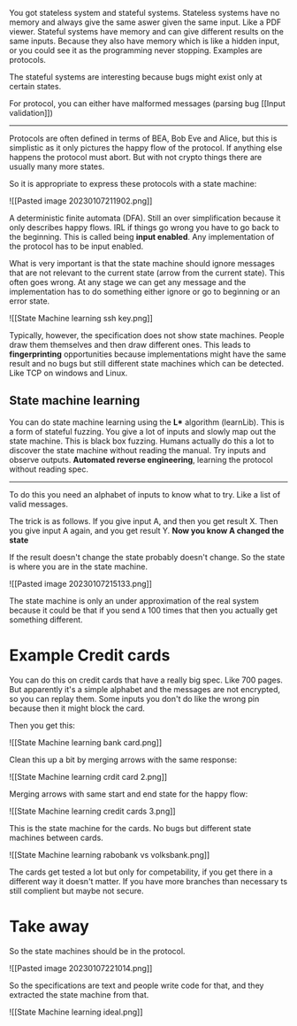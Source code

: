 
You got stateless system and stateful systems. 
Stateless systems have no memory and always give the same aswer given the same input. Like a PDF viewer. 
Stateful systems have memory and can give different results on the same inputs. Because they also have memory which is like a hidden input, or you could see it as the programming never stopping. Examples are protocols. 

The stateful systems are interesting because bugs might exist only at certain states. 

For protocol, you can either have malformed messages (parsing bug [[Input validation]]) 

--- 
Protocols are often defined in terms of BEA, Bob Eve and Alice, but this is simplistic as it only pictures the happy flow of the protocol. If anything else happens the protocol must abort. But with not crypto things there are usually many more states. 

So it is appropriate to express these protocols with a state machine:

![[Pasted image 20230107211902.png]]

A deterministic finite automata (DFA). Still an over simplification because it only describes happy flows. IRL if things go wrong you have to go back to the beginning. This is called being **input enabled**. Any implementation of the protocol has to be input enabled. 

What is very important is that the state machine should ignore messages that are not relevant to the current state (arrow from the current state). This often goes wrong.  At any stage we can get any message and the implementation has to do something either ignore or go to beginning or an error state. 

![[State Machine learning ssh key.png]]

Typically, however, the specification does not show state machines. People draw them themselves and then draw different ones. This leads to **fingerprinting** opportunities because implementations might have the same result and no bugs but still different state machines which can be detected. Like TCP on windows and Linux. 

## State machine learning 

You can do state machine learning using the **L\*** algorithm (learnLib). This is a form of stateful fuzzing. You give a lot of inputs and slowly map out the state machine. This is black box fuzzing. Humans actually do this a lot to discover the state machine without reading the manual. Try inputs and observe outputs. **Automated reverse engineering**, learning the protocol without reading spec.

---
To do this you need an alphabet of inputs to know what to try. Like a list of valid messages.

The trick is as follows. 
If you give input A, and then you get result X. 
Then you give input A again, and you get result Y. **Now you know A changed the state**

If the result doesn't change the state probably doesn't change. So the state is where you are in the state machine.  

![[Pasted image 20230107215133.png]]

The state machine is only an under approximation of the real system because it could be that if you send `A` 100 times that then you actually get something different. 


# Example Credit cards

You can do this on credit cards that have a really big spec. Like 700 pages. But apparently it's a simple alphabet and the messages are not encrypted, so you can replay them. Some inputs you don't do like the wrong pin because then it might block the card.

Then you get this:

![[State Machine learning bank card.png]]

Clean this up a bit by merging arrows with the same response:

![[State Machine learning crdit card 2.png]]

Merging arrows with same start and end state for the happy flow:

![[State Machine learning credit cards 3.png]]

This is the state machine for the cards. No bugs but different state machines between cards.

![[State Machine learning rabobank vs volksbank.png]]

The cards get tested a lot but only for competability, if you get there in a different way it doesn't matter. If you have more branches than necessary ts still complient but maybe not secure. 

# Take away

So the state machines should be in the protocol.

![[Pasted image 20230107221014.png]]


So the specifications are text and people write code for that, and they extracted the state machine from that.

![[State Machine learning ideal.png]]